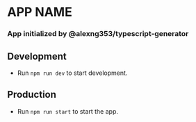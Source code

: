 # APP NAME
### App initialized by @alexng353/typescript-generator
## Development
 - Run `npm run dev` to start development.
## Production
 - Run `npm run start` to start the app.
    